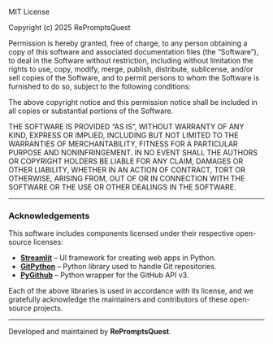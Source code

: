 MIT License

Copyright (c) 2025 RePromptsQuest

Permission is hereby granted, free of charge, to any person obtaining a copy
of this software and associated documentation files (the “Software”), to deal
in the Software without restriction, including without limitation the rights
to use, copy, modify, merge, publish, distribute, sublicense, and/or sell
copies of the Software, and to permit persons to whom the Software is
furnished to do so, subject to the following conditions:

The above copyright notice and this permission notice shall be included
in all copies or substantial portions of the Software.

THE SOFTWARE IS PROVIDED “AS IS”, WITHOUT WARRANTY OF ANY KIND, EXPRESS OR
IMPLIED, INCLUDING BUT NOT LIMITED TO THE WARRANTIES OF MERCHANTABILITY,
FITNESS FOR A PARTICULAR PURPOSE AND NONINFRINGEMENT. IN NO EVENT SHALL THE
AUTHORS OR COPYRIGHT HOLDERS BE LIABLE FOR ANY CLAIM, DAMAGES OR OTHER
LIABILITY, WHETHER IN AN ACTION OF CONTRACT, TORT OR OTHERWISE, ARISING FROM,
OUT OF OR IN CONNECTION WITH THE SOFTWARE OR THE USE OR OTHER DEALINGS IN
THE SOFTWARE.

---

### Acknowledgements

This software includes components licensed under their respective open-source licenses:

- **[Streamlit](https://github.com/streamlit/streamlit)** – UI framework for creating web apps in Python.
- **[GitPython](https://github.com/gitpython-developers/GitPython)** – Python library used to handle Git repositories.
- **[PyGithub](https://github.com/PyGithub/PyGithub)** – Python wrapper for the GitHub API v3.

Each of the above libraries is used in accordance with its license, and we gratefully acknowledge the maintainers and contributors of these open-source projects.

---

Developed and maintained by **RePromptsQuest**.
